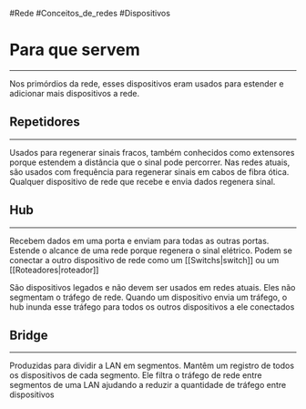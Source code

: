 #Rede #Conceitos_de_redes #Dispositivos 



# Para que servem

---

Nos primórdios da rede, esses dispositivos eram usados para estender e adicionar mais dispositivos a rede.

## Repetidores
---

 Usados para regenerar sinais fracos, também conhecidos como extensores porque estendem a distância que o sinal pode percorrer. Nas redes atuais, são usados com frequência para regenerar sinais em cabos de fibra ótica. Qualquer dispositivo de rede que recebe e envia dados regenera sinal.


## Hub
***

Recebem dados em uma porta e enviam para todas as outras portas. Estende o alcance de uma rede porque regenera o sinal elétrico. Podem se conectar a outro dispositivo de rede como um [[Switchs|switch]] ou um [[Roteadores|roteador]]

São dispositivos legados e não devem ser usados em redes atuais. Eles não segmentam o tráfego de rede. Quando um dispositivo envia um tráfego, o hub inunda esse tráfego para todos os outros dispositivos a ele conectados

## Bridge
---

Produzidas para dividir a LAN em segmentos. Mantêm um registro de todos os dispositivos de cada segmento. Ele filtra o tráfego de rede entre segmentos de uma LAN ajudando a reduzir a quantidade de tráfego entre dispositivos